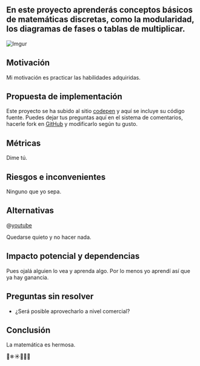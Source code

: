 ## En este proyecto aprenderás conceptos básicos de matemáticas discretas, como la modularidad, los diagramas de fases o tablas de multiplicar.

![Imgur](https://i.imgur.com/XRTVhqj.gif)

## Motivación

Mi motivación es practicar las habilidades adquiridas. 


## Propuesta de implementación

 
Este proyecto se ha subido al sitio [codepen](https://codepen.io/oiio/full/QWwMRPM) y aquí se incluye su código fuente. Puedes dejar tus preguntas aquí en el sistema de comentarios, hacerle fork en [GitHub](https://github.com/mistersoftware/aritmetica_modular/blob/master/README.md) y modificarlo según tu gusto.

## Métricas


Dime tú.

## Riesgos e inconvenientes


Ninguno que yo sepa.

## Alternativas

@[youtube](qhbuKbxJsk8|https://www.youtube.com/watch?v=qhbuKbxJsk8)

Quedarse quieto y no hacer nada.

## Impacto potencial y dependencias


Pues ojalá alguien lo vea y aprenda algo. Por lo menos yo aprendí así que ya hay ganancia.

## Preguntas sin resolver

<!--
¿ Qué preguntas no hemos resuelto?
-->
* ¿Será posible aprovecharlo a nivel comercial? 

## Conclusión

La matemática es hermosa.

🎡❄☀🌟🖤🔯
